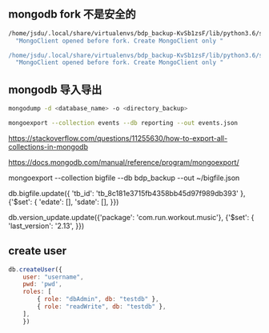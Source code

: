 ## mongodb fork 不是安全的

```sh
/home/jsdu/.local/share/virtualenvs/bdp_backup-KvSb1zsF/lib/python3.6/site-packages/pymongo/topology.py:149: UserWarning: MongoClient opened before fork. Create MongoClient only after forking. See PyMongo's documentation for details: http://api.mongodb.org/python/current/faq.html#is-pymongo-fork-safe
  "MongoClient opened before fork. Create MongoClient only "

/home/jsdu/.local/share/virtualenvs/bdp_backup-KvSb1zsF/lib/python3.6/site-packages/pymongo/topology.py:149: UserWarning: MongoClient opened before fork. Create MongoClient only after forking. See PyMongo's documentation for details: http://api.mongodb.org/python/current/faq.html#is-pymongo-fork-safe
  "MongoClient opened before fork. Create MongoClient only "
```

## mongodb 导入导出

```sh
mongodump -d <database_name> -o <directory_backup>

mongoexport --collection events --db reporting --out events.json
```

https://stackoverflow.com/questions/11255630/how-to-export-all-collections-in-mongodb

https://docs.mongodb.com/manual/reference/program/mongoexport/


mongoexport --collection bigfile --db bdp_backup --out ~/bigfile.json

db.bigfile.update({
    'tb_id': 'tb_8c181e3715fb4358bb45d97f989db393'
}, {'$set': {
    'edate': [],
    'sdate': [],
}})


db.version_update.update({'package': 'com.run.workout.music'}, {'$set': {
    'last_version': '2.13',
}})

## create user
```js
db.createUser({
    user: "username",
    pwd: 'pwd',
    roles: [
        { role: "dbAdmin", db: "testdb" },
        { role: "readWrite", db: "testdb" },
    ],
    })
```
